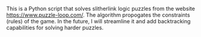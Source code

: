 This is a Python script that solves slitherlink logic puzzles from the website https://www.puzzle-loop.com/. The algorithm propogates the constraints (rules) of the game. In the future, I will streamline it and add backtracking capabilities for solving harder puzzles.

